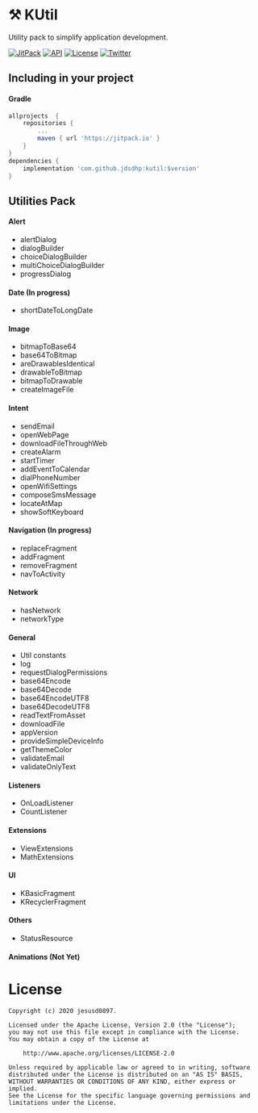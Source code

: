 ⚒ KUtil
=======

Utility pack to simplify application development.

[![JitPack](https://jitpack.io/v/jdsdhp/kutil.svg)](https://jitpack.io/#jdsdhp/kutil) 
[![API](https://img.shields.io/badge/API-17%2B-red.svg?style=flat)](https://android-arsenal.com/api?level=17) 
[![License](https://img.shields.io/badge/License-Apache%202.0-blue.svg)](https://opensource.org/licenses/Apache-2.0)
[![Twitter](https://img.shields.io/badge/Twitter-@jdsdhp-9C27B0.svg)](https://twitter.com/jdsdhp)

## Including in your project

#### Gradle

```gradle
allprojects  {
    repositories {
        ...
        maven { url 'https://jitpack.io' }
    }
}
dependencies {
    implementation 'com.github.jdsdhp:kutil:$version'
}
```

## Utilities Pack
#### Alert
* alertDialog
* dialogBuilder
* choiceDialogBuilder
* multiChoiceDialogBuilder
* progressDialog
#### Date (In progress)
* shortDateToLongDate
#### Image
* bitmapToBase64
* base64ToBitmap
* areDrawablesIdentical
* drawableToBitmap
* bitmapToDrawable
* createImageFile
#### Intent
* sendEmail
* openWebPage
* downloadFileThroughWeb
* createAlarm
* startTimer
* addEventToCalendar
* dialPhoneNumber
* openWifiSettings
* composeSmsMessage
* locateAtMap
* showSoftKeyboard
#### Navigation (In progress)
* replaceFragment
* addFragment
* removeFragment
* navToActivity
#### Network
* hasNetwork
* networkType
#### General 
* Util constants
* log
* requestDialogPermissions
* base64Encode
* base64Decode
* base64EncodeUTF8
* base64DecodeUTF8
* readTextFromAsset
* downloadFile
* appVersion
* provideSimpleDeviceInfo
* getThemeColor
* validateEmail
* validateOnlyText
#### Listeners
* OnLoadListener
* CountListener
#### Extensions
* ViewExtensions
* MathExtensions
#### UI
* KBasicFragment
* KRecyclerFragment
#### Others
* StatusResource
#### Animations (Not Yet)

License
=======

    Copyright (c) 2020 jesusd0897.
    
    Licensed under the Apache License, Version 2.0 (the "License");
    you may not use this file except in compliance with the License.
    You may obtain a copy of the License at
    
        http://www.apache.org/licenses/LICENSE-2.0
    
    Unless required by applicable law or agreed to in writing, software
    distributed under the License is distributed on an "AS IS" BASIS,
    WITHOUT WARRANTIES OR CONDITIONS OF ANY KIND, either express or implied.
    See the License for the specific language governing permissions and
    limitations under the License.
